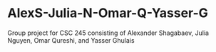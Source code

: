 # AlexS-Julia-N-Omar-Q-Yasser-G
Group project for CSC 245 consisting of Alexander Shagabaev, Julia Nguyen, Omar Qureshi, and Yasser Ghulais
